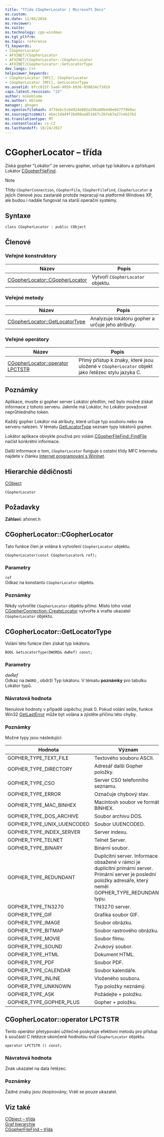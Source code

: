 ```yaml
---
title: "Třída CGopherLocator | Microsoft Docs"
ms.custom: 
ms.date: 11/04/2016
ms.reviewer: 
ms.suite: 
ms.technology: cpp-windows
ms.tgt_pltfrm: 
ms.topic: reference
f1_keywords:
- CGopherLocator
- AFXINET/CGopherLocator
- AFXINET/CGopherLocator::CGopherLocator
- AFXINET/CGopherLocator::GetLocatorType
dev_langs: C++
helpviewer_keywords:
- CGopherLocator [MFC], CGopherLocator
- CGopherLocator [MFC], GetLocatorType
ms.assetid: 6fcc015f-5ae6-4959-b936-858634c71019
caps.latest.revision: "22"
author: mikeblome
ms.author: mblome
manager: ghogen
ms.openlocfilehash: 477debc5c64924e885a296a88b4d6e047f79b9ac
ms.sourcegitcommit: ebec1d449f2bd98aa851667c2bfeb7e27ce657b2
ms.translationtype: MT
ms.contentlocale: cs-CZ
ms.lasthandoff: 10/24/2017
---
```

# <a name="cgopherlocator-class"></a>CGopherLocator – třída
Získá gopher "Lokátor" ze serveru gopher, určuje typ lokátoru a zpřístupní Lokátor [CGopherFileFind](../../mfc/reference/cgopherfilefind-class.md).  
  
> [!NOTE]
>  Třídy `CGopherConnection`, `CGopherFile`, `CGopherFileFind`, `CGopherLocator` a jejich členové jsou zastaralé protože nepracují na platformě Windows XP, ale budou i nadále fungovat na starší operační systémy.  
  
## <a name="syntax"></a>Syntaxe  
  
```  
class CGopherLocator : public CObject  
```  
  
## <a name="members"></a>Členové  
  
### <a name="public-constructors"></a>Veřejné konstruktory  
  
|Název|Popis|  
|----------|-----------------|  
|[CGopherLocator::CGopherLocator](#cgopherlocator)|Vytvoří `CGopherLocator` objektu.|  
  
### <a name="public-methods"></a>Veřejné metody  
  
|Název|Popis|  
|----------|-----------------|  
|[CGopherLocator::GetLocatorType](#getlocatortype)|Analyzuje lokátoru gopher a určuje jeho atributy.|  
  
### <a name="public-operators"></a>Veřejné operátory  
  
|Název|Popis|  
|----------|-----------------|  
|[CGopherLocator::operator LPCTSTR](#operator_lpctstr)|Přímý přístup k znaky, které jsou uložené v `CGopherLocator` objekt jako řetězec stylu jazyka C.|  
  
## <a name="remarks"></a>Poznámky  
 Aplikace, musíte si gopher server Lokátor předtím, než bylo možné získat informace z tohoto serveru. Jakmile má Lokátor, ho Lokátor považovat neprůhledného token.  
  
 Každý gopher Lokátor má atributy, které určuje typ souboru nebo na serveru nalezen. V tématu [GetLocatorType](#getlocatortype) seznam typy lokátorů gopher.  
  
 Lokátor aplikace obvykle používá pro volání [CGopherFileFind::FindFile](../../mfc/reference/cgopherfilefind-class.md#findfile) načíst konkrétní informace.  
  
 Další informace o tom, `CGopherLocator` funguje s ostatní třídy MFC Internetu najdete v článku [Internet programování s WinInet](../../mfc/win32-internet-extensions-wininet.md).  
  
## <a name="inheritance-hierarchy"></a>Hierarchie dědičnosti  
 [CObject](../../mfc/reference/cobject-class.md)  
  
 `CGopherLocator`  
  
## <a name="requirements"></a>Požadavky  
 **Záhlaví:** afxinet.h  
  
##  <a name="cgopherlocator"></a>CGopherLocator::CGopherLocator  
 Tato funkce člen je volána k vytvoření `CGopherLocator` objektu.  
  
```  
CGopherLocator(const CGopherLocator& ref);
```  
  
### <a name="parameters"></a>Parametry  
 `ref`  
 Odkaz na konstantu `CGopherLocator` objektu.  
  
### <a name="remarks"></a>Poznámky  
 Nikdy vytvoříte `CGopherLocator` objektu přímo. Místo toho volat [CGopherConnection::CreateLocator](../../mfc/reference/cgopherconnection-class.md#createlocator) vytvořte a vraťte ukazatel `CGopherLocator` objektu.  
  
##  <a name="getlocatortype"></a>CGopherLocator::GetLocatorType  
 Volání této funkce člen získat typ lokátoru.  
  
```  
BOOL GetLocatorType(DWORD& dwRef) const;  
```  
  
### <a name="parameters"></a>Parametry  
 *dwRef*  
 Odkaz na `DWORD` , obdrží Typ lokátoru. V tématu **poznámky** pro tabulku Lokátor typů.  
  
### <a name="return-value"></a>Návratová hodnota  
 Nenulové hodnoty v případě úspěchu; jinak 0. Pokud volání selže, funkce Win32 [GetLastError](http://msdn.microsoft.com/library/windows/desktop/ms679360) může být volána a zjistěte příčinu této chyby.  
  
### <a name="remarks"></a>Poznámky  
 Možné typy jsou následující:  
  
|Hodnota|Význam|  
|-----------|-------------|  
|GOPHER_TYPE_TEXT_FILE|Textového souboru ASCII.|  
|GOPHER_TYPE_DIRECTORY|Adresář další Gopher položky.|  
|GOPHER_TYPE_CSO|Server CSO telefonního seznamu.|  
|GOPHER_TYPE_ERROR|Označuje chybový stav.|  
|GOPHER_TYPE_MAC_BINHEX|Macintosh soubor ve formátu BINHEX.|  
|GOPHER_TYPE_DOS_ARCHIVE|Soubor archivu DOS.|  
|GOPHER_TYPE_UNIX_UUENCODED|Soubor UUENCODED.|  
|GOPHER_TYPE_INDEX_SERVER|Server indexu.|  
|GOPHER_TYPE_TELNET|Telnet Server.|  
|GOPHER_TYPE_BINARY|Binární soubor.|  
|GOPHER_TYPE_REDUNDANT|Duplicitní server. Informace obsažené v rámci je duplicitní primární server. Primární server je poslední položky adresáře, který neměl GOPHER_TYPE_REDUNDANT typu.|  
|GOPHER_TYPE_TN3270|TN3270 server.|  
|GOPHER_TYPE_GIF|Grafika soubor GIF.|  
|GOPHER_TYPE_IMAGE|Soubor obrázku.|  
|GOPHER_TYPE_BITMAP|Soubor rastrového obrázku.|  
|GOPHER_TYPE_MOVIE|Soubor filmu.|  
|GOPHER_TYPE_SOUND|Zvukový soubor.|  
|GOPHER_TYPE_HTML|Dokument HTML.|  
|GOPHER_TYPE_PDF|Soubor PDF.|  
|GOPHER_TYPE_CALENDAR|Soubor kalendáře.|  
|GOPHER_TYPE_INLINE|Vloženého souboru.|  
|GOPHER_TYPE_UNKNOWN|Typ položky neznámý.|  
|GOPHER_TYPE_ASK|Požádejte + položku.|  
|GOPHER_TYPE_GOPHER_PLUS|Gopher + položku.|  
  
##  <a name="operator_lpctstr"></a>CGopherLocator::operator LPCTSTR  
 Tento operátor přetypování užitečné poskytuje efektivní metodu pro přístup k součástí C řetězce ukončené hodnotou null `CGopherLocator` objektu.  
  
```  
operator LPCTSTR () const;  
```  
  
### <a name="return-value"></a>Návratová hodnota  
 Znak ukazatel na data řetězec.  
  
### <a name="remarks"></a>Poznámky  
 Žádné znaky jsou zkopírovány; Vrátí se pouze ukazatel.  
  
## <a name="see-also"></a>Viz také  
 [CObject – třída](../../mfc/reference/cobject-class.md)   
 [Graf hierarchie](../../mfc/hierarchy-chart.md)   
 [CGopherFileFind – třída](../../mfc/reference/cgopherfilefind-class.md)
